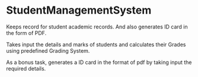 # StudentManagementSystem
Keeps record for student academic records. And also generates ID card in the form of PDF.

Takes input the details and marks of students and calculates their Grades using predefined Grading System. 

As a bonus task, generates a ID card in the format of pdf by taking input the required details.
